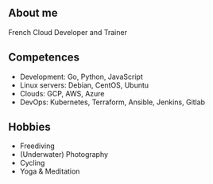 ## About me

French Cloud Developer and Trainer

## Competences

- Development: Go, Python, JavaScript
- Linux servers: Debian, CentOS, Ubuntu
- Clouds: GCP, AWS, Azure
- DevOps: Kubernetes, Terraform, Ansible, Jenkins, Gitlab

## Hobbies

- Freediving
- (Underwater) Photography
- Cycling
- Yoga & Meditation

<!--
**fedir/fedir** is a ✨ _special_ ✨ repository because its `README.md` (this file) appears on your GitHub profile.

Here are some ideas to get you started:

- 🔭 I’m currently working on ...
- 🌱 I’m currently learning ...
- 👯 I’m looking to collaborate on ...
- 🤔 I’m looking for help with ...
- 💬 Ask me about ...
- 📫 How to reach me: ...
- 😄 Pronouns: ...
- ⚡ Fun fact: ...
-->
